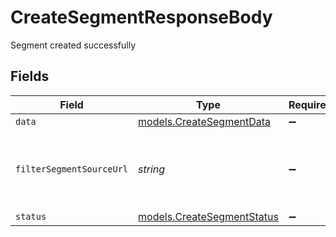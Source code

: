 # CreateSegmentResponseBody

Segment created successfully


## Fields

| Field                                                                                                                                                                                                                                                                     | Type                                                                                                                                                                                                                                                                      | Required                                                                                                                                                                                                                                                                  | Description                                                                                                                                                                                                                                                               | Example                                                                                                                                                                                                                                                                   |
| ------------------------------------------------------------------------------------------------------------------------------------------------------------------------------------------------------------------------------------------------------------------------- | ------------------------------------------------------------------------------------------------------------------------------------------------------------------------------------------------------------------------------------------------------------------------- | ------------------------------------------------------------------------------------------------------------------------------------------------------------------------------------------------------------------------------------------------------------------------- | ------------------------------------------------------------------------------------------------------------------------------------------------------------------------------------------------------------------------------------------------------------------------- | ------------------------------------------------------------------------------------------------------------------------------------------------------------------------------------------------------------------------------------------------------------------------- |
| `data`                                                                                                                                                                                                                                                                    | [models.CreateSegmentData](../models/createsegmentdata.md)                                                                                                                                                                                                                | :heavy_minus_sign:                                                                                                                                                                                                                                                        | N/A                                                                                                                                                                                                                                                                       |                                                                                                                                                                                                                                                                           |
| `filterSegmentSourceUrl`                                                                                                                                                                                                                                                  | *string*                                                                                                                                                                                                                                                                  | :heavy_minus_sign:                                                                                                                                                                                                                                                        | Some subproperties of the filter_segment are created asynchronously. You can query this url to fetch the status of the creation (true or false).<br/>When status is true, it will return all properties returned in `GET /sources/{source_id}/filter_segments/{segment_id}`.<br/> | https://app.getcensus.com/api/v1/sources/12/filter_segments/9/source_status                                                                                                                                                                                               |
| `status`                                                                                                                                                                                                                                                                  | [models.CreateSegmentStatus](../models/createsegmentstatus.md)                                                                                                                                                                                                            | :heavy_minus_sign:                                                                                                                                                                                                                                                        | Outcome of the operation.                                                                                                                                                                                                                                                 | created                                                                                                                                                                                                                                                                   |